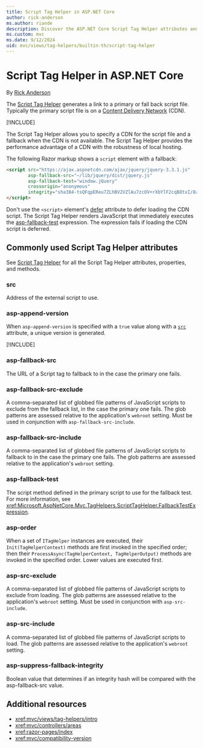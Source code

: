 ```yaml
---
title: Script Tag Helper in ASP.NET Core
author: rick-anderson
ms.author: riande
description: Discover the ASP.NET Core Script Tag Helper attributes and the role each attribute plays in extending behavior of the HTML Script tag.
ms.custom: mvc
ms.date: 9/12/2024
uid: mvc/views/tag-helpers/builtin-th/script-tag-helper
---
```

# Script Tag Helper in ASP.NET Core

By [Rick Anderson](https://twitter.com/RickAndMSFT)

The [Script Tag Helper](xref:Microsoft.AspNetCore.Mvc.TagHelpers.ScriptTagHelper) generates a link to a primary or fall back script file. Typically the primary script file is on a [Content Delivery Network](/office365/enterprise/content-delivery-networks#what-exactly-is-a-cdn) (CDN).

[!INCLUDE[](~/includes/cdn.md)]

The Script Tag Helper allows you to specify a CDN for the script file and a fallback when the CDN is not available. The Script Tag Helper provides the performance advantage of a CDN with the robustness of local hosting.

The following Razor markup shows a `script` element with a fallback:

```html
<script src="https://ajax.aspnetcdn.com/ajax/jquery/jquery-3.3.1.js"
        asp-fallback-src="~/lib/jquery/dist/jquery.js"
        asp-fallback-test="window.jQuery"
        crossorigin="anonymous"
        integrity="sha384-tsQFqpEReu7ZLhBV2VZlAu7zcOV+rXbYlF2cqB8txI/8aZajjp4Bqd+V6D5IgvKT">
</script>
```

Don't use the `<script>` element's [defer](https://developer.mozilla.org/docs/Web/HTML/Element/script) attribute to defer loading the CDN script. The Script Tag Helper renders JavaScript that immediately executes the [asp-fallback-test](#asp-fallback-test) expression. The expression fails if loading the CDN script is deferred.

## Commonly used Script Tag Helper attributes

See [Script Tag Helper](xref:Microsoft.AspNetCore.Mvc.TagHelpers.ScriptTagHelper) for all the Script Tag Helper attributes, properties, and methods.

### src

Address of the external script to use.

### asp-append-version

When `asp-append-version` is specified with a `true` value along with a [`src`](https://github.com/dotnet/aspnetcore/blob/main/src/Mvc/Mvc.TagHelpers/src/ScriptTagHelper.cs#L116) attribute, a unique version is generated.

[!INCLUDE[](~/includes/th_version.md)]

### asp-fallback-src

The URL of a Script tag to fallback to in the case the primary one fails.

### asp-fallback-src-exclude

A comma-separated list of globbed file patterns of JavaScript scripts to exclude from the fallback list, in the case the primary one fails. The glob patterns are assessed relative to the application's `webroot` setting. Must be used in conjunction with `asp-fallback-src-include`.

### asp-fallback-src-include

A comma-separated list of globbed file patterns of JavaScript scripts to fallback to in the case the primary one fails. The glob patterns are assessed relative to the application's `webroot` setting.

### asp-fallback-test

The script method defined in the primary script to use for the fallback test. For more information, see <xref:Microsoft.AspNetCore.Mvc.TagHelpers.ScriptTagHelper.FallbackTestExpression>.

### asp-order

When a set of `ITagHelper` instances are executed, their `Init(TagHelperContext)` methods are first invoked in the specified order; then their `ProcessAsync(TagHelperContext, TagHelperOutput)` methods are invoked in the specified order. Lower values are executed first.

### asp-src-exclude

A comma-separated list of globbed file patterns of JavaScript scripts to exclude from loading. The glob patterns are assessed relative to the application's `webroot` setting. Must be used in conjunction with `asp-src-include`.

### asp-src-include

A comma-separated list of globbed file patterns of JavaScript scripts to load. The glob patterns are assessed relative to the application's `webroot` setting.

### asp-suppress-fallback-integrity

Boolean value that determines if an integrity hash will be compared with the asp-fallback-src value.

## Additional resources

* <xref:mvc/views/tag-helpers/intro>
* <xref:mvc/controllers/areas>
* <xref:razor-pages/index>
* <xref:mvc/compatibility-version>
